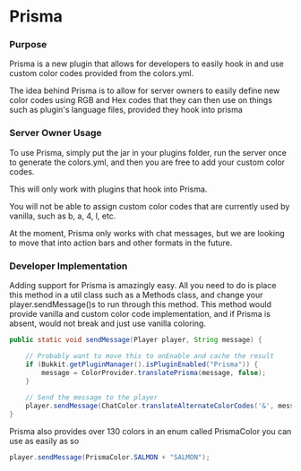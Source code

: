 # Prisma

### Purpose
Prisma is a new plugin that allows for developers to easily hook in and use custom color codes
provided from the colors.yml.

The idea behind Prisma is to allow for server owners to easily define new color codes using
RGB and Hex codes that they can then use on things such as plugin's language files, provided
they hook into prisma

### Server Owner Usage
To use Prisma, simply put the jar in your plugins folder, run the server once to generate the
colors.yml, and then you are free to add your custom color codes.

This will only work with plugins that hook into Prisma.

You will not be able to assign custom color codes that are currently used by vanilla, such as b, a, 4, l, etc.

At the moment, Prisma only works with chat messages, but we are looking to move that into action bars and other formats in the future.

### Developer Implementation
Adding support for Prisma is amazingly easy. All you need to do is place this method in a util
class such as a Methods class, and change your player.sendMessage()s to run through this method.
This method would provide vanilla and custom color code implementation, and if Prisma is absent,
would not break and just use vanilla coloring.

```java
public static void sendMessage(Player player, String message) {

    // Probably want to move this to onEnable and cache the result
    if (Bukkit.getPluginManager().isPluginEnabled("Prisma")) {
        message = ColorProvider.translatePrisma(message, false);
    }
    
    // Send the message to the player
    player.sendMessage(ChatColor.translateAlternateColorCodes('&', message));
}
```
       
Prisma also provides over 130 colors in an enum called PrismaColor you can use as easily as so

```java
player.sendMessage(PrismaColor.SALMON + "SALMON");
```
